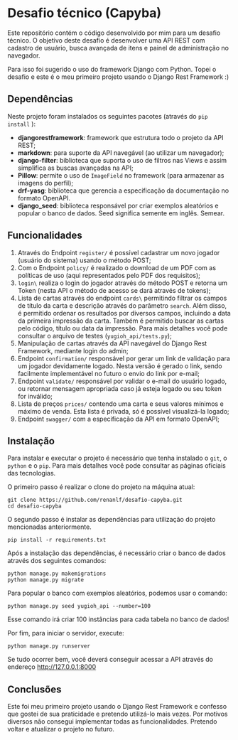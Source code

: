 # Desafio técnico (Capyba)

Este repositório contém o código desenvolvido por mim para um desafio técnico.
O objetivo deste desafio é desenvolver uma API REST com cadastro de usuário, busca avançada de itens e painel de administração no navegador.

Para isso foi sugerido o uso do framework Django com Python. Topei o desafio e este é o meu primeiro projeto usando o Django Rest Framework :)

## Dependências

Neste projeto foram instalados os seguintes pacotes (através do `pip install` ):
- **djangorestframework**: framework que estrutura todo o projeto da API REST;
- **markdown**: para suporte da API navegável (ao utilizar um navegador);
- **django-filter**: biblioteca que suporta o uso de filtros nas Views e assim simplifica as buscas avançadas na API;
- **Pillow**: permite o uso de `ImageField` no framework (para armazenar as imagens do perfil);
- **drf-yasg**: biblioteca que gerencia a especificação da documentação no formato OpenAPI.
- **django_seed**: biblioteca responsável por criar exemplos aleatórios e popular o banco de dados. Seed significa semente em inglês. Semear.

## Funcionalidades

1. Através do Endpoint `register/` é possível cadastrar um novo jogador (usuário do sistema) usando o método POST;
2. Com o Endpoint `policy/` é realizado o download de um PDF com as políticas de uso (aqui representados pelo PDF dos requisitos);
3. `login\` realiza o login do jogador através do método POST e retorna um Token (nesta API o método de acesso se dará através de tokens);
4. Lista de cartas através do endpoint `cards\` permitindo filtrar os campos de título da carta e descrição através do parâmetro `search`. Além disso, é permitido ordenar os resultados por diversos campos, incluindo a data da primeira impressão da carta. Também é permitido buscar as cartas pelo código, título ou data da impressão. Para mais detalhes você pode consultar o arquivo de testes (`yugioh_api/tests.py`);
5. Manipulação de cartas através da API navegável do Django Rest Framework, mediante login do admin;
6. Endpoint `confirmation/` responsável por gerar um link de validação para um jogador devidamente logado. Nesta versão é gerado o link, sendo facilmente implementável no futuro o envio do link por e-mail;
7. Endpoint `validate/` responsável por validar o e-mail do usuário logado, ou retornar mensagem apropriada caso já esteja logado ou seu token for inválido;
8. Lista de preços `prices/` contendo uma carta e seus valores mínimos e máximo de venda. Esta lista é privada, só é possível visualizá-la logado;
9. Endpoint `swagger/` com a especificação da API em formato OpenAPI;

## Instalação

Para instalar e executar o projeto é necessário que tenha instalado o `git`, o `python` e o `pip`. Para mais detalhes você pode consultar as páginas oficiais das tecnologias.

O primeiro passo é realizar o clone do projeto na máquina atual:
```shell
git clone https://github.com/renanlf/desafio-capyba.git
cd desafio-capyba
```

O segundo passo é instalar as dependências para utilização do projeto mencionadas anteriormente.

```shell
pip install -r requirements.txt
```

Após a instalação das dependências, é necessário criar o banco de dados através dos seguintes comandos:
```shell
python manage.py makemigrations
python manage.py migrate
```

Para popular o banco com exemplos aleatórios, podemos usar o comando:
```shell
python manage.py seed yugioh_api --number=100
```
Esse comando irá criar 100 instâncias para cada tabela no banco de dados!

Por fim, para iniciar o servidor, execute:
```shell
python manage.py runserver
```

Se tudo ocorrer bem, você deverá conseguir acessar a API através do endereço http://127.0.0.1:8000

## Conclusões
Este foi meu primeiro projeto usando o Django Rest Framework e confesso que gostei de sua praticidade e pretendo utilizá-lo mais vezes. 
Por motivos diversos não consegui implementar todas as funcionalidades. 
Pretendo voltar e atualizar o projeto no futuro.
